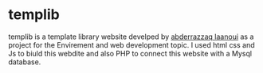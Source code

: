 # templib
templib is a template library website
develped by <a href="https://www.github.com/inawi">abderrazzaq laanoui</a>
as a project for the Envirement and web development topic.
I used html css and Js to biuld this webdite and also PHP to connect this website with a Mysql database.
